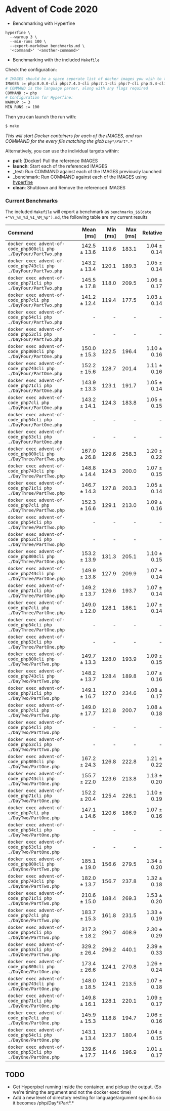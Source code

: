 # Advent of Code 2020

- Benchmarking with Hyperfine

```
hyperfine \
  --warmup 3 \
  --min-runs 100 \
  --export-markdown benchmarks.md \
  '<command>' '<another-command>'
```

- Benchmarking with the included `Makefile`

Check the configuration:

```bash
# IMAGES should be a space seperate list of docker images you wish to test with
IMAGES := php:8.0.0-cli php:7.4.3-cli php:7.1-cli php:7-cli php:5.4-cli php:5.3-cli
# COMMAND is the language parser, along with any flags required
COMMAND := php
# Configuration for Hyperfine:
WARMUP := 3
MIN_RUNS := 100
```

Then you can launch the run with:

```sh
$ make
```

_This will start Docker containers for each of the IMAGES, and run COMMAND <FileName> for the every file matching the glob `Day*/Part*.*`_

Alternatively, you can use the individual targets within:

- **pull**: (Docker) Pull the reference IMAGES
- **launch**: Start each of the referenced IMAGES
- \_test: Run COMMAND <FileName> against each of the IMAGES previously launched
- \_benchmark: Run COMMAND <FileName> against each of the IMAGES using [hyperfine](https://github.com/sharkdp/hyperfine)
- **clean**: Shutdown and Remove the referenced IMAGES

### Current Benchmarks

The included `Makefile` will export a benchmark as `benchmarks_$$(date +"%Y_%m_%d_%I_%M_%p").md`, the following table are my current results

| Command | Mean [ms] | Min [ms] | Max [ms] | Relative |
|:---|---:|---:|---:|---:|
| `docker exec advent-of-code_php800cli php ./DayFour/PartTwo.php` | 142.5 ± 13.6 | 119.6 | 183.1 | 1.04 ± 0.14 |
| `docker exec advent-of-code_php743cli php ./DayFour/PartTwo.php` | 143.2 ± 13.4 | 120.1 | 189.3 | 1.05 ± 0.14 |
| `docker exec advent-of-code_php71cli php ./DayFour/PartTwo.php` | 145.5 ± 17.8 | 118.0 | 209.5 | 1.06 ± 0.17 |
| `docker exec advent-of-code_php7cli php ./DayFour/PartTwo.php` | 141.2 ± 12.4 | 119.4 | 177.5 | 1.03 ± 0.14 |
| `docker exec advent-of-code_php54cli php ./DayFour/PartTwo.php` | - | - | - | - |
| `docker exec advent-of-code_php53cli php ./DayFour/PartTwo.php` | - | - | - | - |
| `docker exec advent-of-code_php800cli php ./DayFour/PartOne.php` | 150.0 ± 15.3 | 122.5 | 196.4 | 1.10 ± 0.16 |
| `docker exec advent-of-code_php743cli php ./DayFour/PartOne.php` | 152.2 ± 15.6 | 128.7 | 201.4 | 1.11 ± 0.16 |
| `docker exec advent-of-code_php71cli php ./DayFour/PartOne.php` | 143.9 ± 13.3 | 123.1 | 191.7 | 1.05 ± 0.14 |
| `docker exec advent-of-code_php7cli php ./DayFour/PartOne.php` | 143.2 ± 14.1 | 124.3 | 183.8 | 1.05 ± 0.15 |
| `docker exec advent-of-code_php54cli php ./DayFour/PartOne.php` | - | - | - | - |
| `docker exec advent-of-code_php53cli php ./DayFour/PartOne.php` | - | - | - | - |
| `docker exec advent-of-code_php800cli php ./DayThree/PartTwo.php` | 167.0 ± 26.8 | 129.6 | 258.3 | 1.20 ± 0.22 |
| `docker exec advent-of-code_php743cli php ./DayThree/PartTwo.php` | 148.8 ± 14.4 | 124.3 | 200.0 | 1.07 ± 0.15 |
| `docker exec advent-of-code_php71cli php ./DayThree/PartTwo.php` | 146.7 ± 14.3 | 127.8 | 203.3 | 1.05 ± 0.14 |
| `docker exec advent-of-code_php7cli php ./DayThree/PartTwo.php` | 152.3 ± 16.6 | 129.1 | 213.0 | 1.09 ± 0.16 |
| `docker exec advent-of-code_php54cli php ./DayThree/PartTwo.php` | - | - | - | - |
| `docker exec advent-of-code_php53cli php ./DayThree/PartTwo.php` | - | - | - | - |
| `docker exec advent-of-code_php800cli php ./DayThree/PartOne.php` | 153.2 ± 13.9 | 131.3 | 205.1 | 1.10 ± 0.15 |
| `docker exec advent-of-code_php743cli php ./DayThree/PartOne.php` | 149.9 ± 13.8 | 127.9 | 209.9 | 1.07 ± 0.14 |
| `docker exec advent-of-code_php71cli php ./DayThree/PartOne.php` | 149.2 ± 13.7 | 126.6 | 193.7 | 1.07 ± 0.14 |
| `docker exec advent-of-code_php7cli php ./DayThree/PartOne.php` | 149.0 ± 12.0 | 128.1 | 186.1 | 1.07 ± 0.14 |
| `docker exec advent-of-code_php54cli php ./DayThree/PartOne.php` | - | - | - | - |
| `docker exec advent-of-code_php53cli php ./DayThree/PartOne.php` | - | - | - | - |
| `docker exec advent-of-code_php800cli php ./DayTwo/PartTwo.php` | 149.7 ± 13.3 | 128.0 | 193.9 | 1.09 ± 0.15 |
| `docker exec advent-of-code_php743cli php ./DayTwo/PartTwo.php` | 148.2 ± 13.7 | 128.4 | 189.8 | 1.07 ± 0.16 |
| `docker exec advent-of-code_php71cli php ./DayTwo/PartTwo.php` | 149.1 ± 16.7 | 127.0 | 234.6 | 1.08 ± 0.17 |
| `docker exec advent-of-code_php7cli php ./DayTwo/PartTwo.php` | 149.0 ± 17.7 | 121.8 | 200.7 | 1.08 ± 0.18 |
| `docker exec advent-of-code_php54cli php ./DayTwo/PartTwo.php` | - | - | - | - |
| `docker exec advent-of-code_php53cli php ./DayTwo/PartTwo.php` | - | - | - | - |
| `docker exec advent-of-code_php800cli php ./DayTwo/PartOne.php` | 167.2 ± 24.3 | 126.8 | 222.8 | 1.21 ± 0.22 |
| `docker exec advent-of-code_php743cli php ./DayTwo/PartOne.php` | 155.7 ± 22.0 | 123.6 | 213.8 | 1.13 ± 0.20 |
| `docker exec advent-of-code_php71cli php ./DayTwo/PartOne.php` | 152.2 ± 20.4 | 125.4 | 226.1 | 1.10 ± 0.19 |
| `docker exec advent-of-code_php7cli php ./DayTwo/PartOne.php` | 147.1 ± 14.6 | 120.6 | 186.9 | 1.07 ± 0.16 |
| `docker exec advent-of-code_php54cli php ./DayTwo/PartOne.php` | - | - | - | - |
| `docker exec advent-of-code_php53cli php ./DayTwo/PartOne.php` | - | - | - | - |
| `docker exec advent-of-code_php800cli php ./DayOne/PartTwo.php` | 185.1 ± 19.0 | 156.6 | 279.5 | 1.34 ± 0.20 |
| `docker exec advent-of-code_php743cli php ./DayOne/PartTwo.php` | 182.0 ± 13.7 | 156.7 | 237.8 | 1.32 ± 0.18 |
| `docker exec advent-of-code_php71cli php ./DayOne/PartTwo.php` | 210.6 ± 15.0 | 188.4 | 269.3 | 1.53 ± 0.20 |
| `docker exec advent-of-code_php7cli php ./DayOne/PartTwo.php` | 183.7 ± 15.3 | 161.8 | 231.5 | 1.33 ± 0.19 |
| `docker exec advent-of-code_php54cli php ./DayOne/PartTwo.php` | 317.3 ± 18.2 | 290.7 | 408.9 | 2.30 ± 0.29 |
| `docker exec advent-of-code_php53cli php ./DayOne/PartTwo.php` | 329.2 ± 26.4 | 296.2 | 440.1 | 2.39 ± 0.33 |
| `docker exec advent-of-code_php800cli php ./DayOne/PartOne.php` | 173.4 ± 26.6 | 124.1 | 270.8 | 1.26 ± 0.24 |
| `docker exec advent-of-code_php743cli php ./DayOne/PartOne.php` | 148.0 ± 18.5 | 124.1 | 213.5 | 1.07 ± 0.18 |
| `docker exec advent-of-code_php71cli php ./DayOne/PartOne.php` | 149.8 ± 16.1 | 128.1 | 220.1 | 1.09 ± 0.17 |
| `docker exec advent-of-code_php7cli php ./DayOne/PartOne.php` | 145.9 ± 15.3 | 118.8 | 194.7 | 1.06 ± 0.16 |
| `docker exec advent-of-code_php54cli php ./DayOne/PartOne.php` | 143.1 ± 13.4 | 123.7 | 180.4 | 1.04 ± 0.15 |
| `docker exec advent-of-code_php53cli php ./DayOne/PartOne.php` | 139.6 ± 17.7 | 114.6 | 196.9 | 1.01 ± 0.17 |

## TODO

- Get Hyperpixel running inside the container, and pickup the output. (So we're timing the argument and not the docker exec time)
- Add a new level of directory nesting for language/argument specific so it becomes /php/Day*/Part*.*